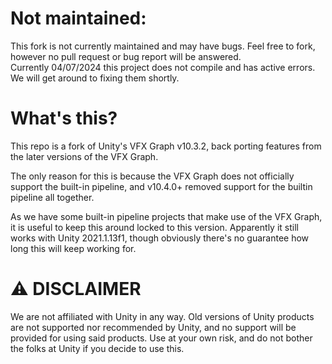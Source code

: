 # Not maintained:
This fork is not currently maintained and may have bugs. Feel free to fork, however no pull request or bug report will be answered.  
Currently 04/07/2024 this project does not compile and has active errors. We will get around to fixing them shortly.

# What's this?
This repo is a fork of Unity's VFX Graph v10.3.2, back porting features from the later versions of the VFX Graph.

The only reason for this is because the VFX Graph does not officially support the built-in pipeline, and v10.4.0+ removed support for the builtin pipeline all together.

As we have some built-in pipeline projects that make use of the VFX Graph, it is useful to keep this around locked to this version. Apparently it still works with Unity 2021.1.13f1, though obviously there's no guarantee how long this will keep working for.


# ⚠️ DISCLAIMER
We are not affiliated with Unity in any way. Old versions of Unity products are not supported nor recommended by Unity, and no support will be provided for using said products. Use at your own risk, and do not bother the folks at Unity if you decide to use this.
